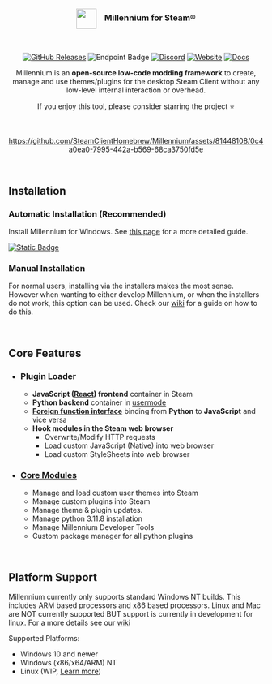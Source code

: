 <div align="center">
<!-- <img src="https://i.imgur.com/9qYPFSA.png" alt="Alt text" width="40">
  ## Millennium for Steam® -->

<h3><img align="center" height="40" src="https://i.imgur.com/9qYPFSA.png"> &nbsp; &nbsp;Millennium for Steam®</h3>
<br>

[![GitHub Releases][downloads-badge]][downloads-link] 
![Endpoint Badge][loc-bage]
[![Discord][discord-badge]][discord-link] 
[![Website][website-badge]][website-link] [![Docs][docs-badge]][docs-link]


[downloads-badge]: https://img.shields.io/github/downloads/shadowmonster99/millennium-steam-binaries/total?labelColor=grey&color=111111&style=for-the-badge
[downloads-link]: #automatic-installation-recommended

[discord-badge]: https://img.shields.io/badge/discord-green?labelColor=grey&color=111111&style=for-the-badge&logo=discord&logoColor=white
[discord-link]: https://millennium.web.app/discord

[website-badge]: https://img.shields.io/badge/website-green?labelColor=grey&color=111111&style=for-the-badge&logo=firefoxbrowser&logoColor=white
[website-link]: https://millennium.web.app/

[docs-badge]: https://img.shields.io/badge/documentation-green?labelColor=grey&color=111111&style=for-the-badge&logo=readthedocs&logoColor=white
[docs-link]: https://github.com/SteamClientHomebrew/Millennium/wiki

[loc-bage]: https://img.shields.io/endpoint?url=https%3A%2F%2Floc-counter.onrender.com%2F%3Frepo%3DSteamClientHomebrew%2FMillennium%26branch%3Dmain%26ignored%3Dvendor%26languages%3DC%2520Header%2CC%252B%252B&color=111111&style=for-the-badge&logoColor=white&label=Lines%20of%20Code

Millennium is an **open-source low-code modding framework** to create, manage and use themes/plugins for the desktop Steam Client without any low-level internal interaction or overhead.

If you enjoy this tool, please consider starring the project ⭐

<br>

<!-- credits to https://github.com/clawdius for this intro video -->
https://github.com/SteamClientHomebrew/Millennium/assets/81448108/0c4a0ea0-7995-442a-b569-68ca3750fd5e

<br>
</div>

## Installation

### Automatic Installation (Recommended)

  Install Millennium for Windows. See [this page](https://github.com/SteamClientHomebrew/Millennium/wiki/Getting-Started#automatic) for a more detailed guide.

  <!-- [![Windows Installer][windows-badge]][windows-link] -->
[![Static Badge](https://img.shields.io/badge/Download%20Windows-fff?style=for-the-badge&logo=windows&logoColor=white&color=2D5CBF)][windows-link]
<!-- [![Static Badge](https://img.shields.io/badge/Download%20Linux-fff?style=for-the-badge&logo=linux&logoColor=white&color=orange)][windows-link] -->


  [windows-link]: https://github.com/SteamClientHomebrew/Installer/releases/latest/download/Millennium.Installer-Windows.exe
  [windows-badge]: https://img.shields.io/badge/Windows%20(10+)-3a71c1?logo=Windows&logoColor=white&labelColor=111111&color=3a71c1&style=for-the-badge

### Manual Installation

For normal users, installing via the installers makes the most sense. However when wanting to either develop Millennium, or when the installers do not work, this option can be used. Check our [wiki](https://github.com/SteamClientHomebrew/Millennium/wiki/Getting-Started#manual) for a guide on how to do this.

&nbsp;

## Core Features

- ### Plugin Loader
  - **JavaScript ([React](https://react.dev/)) frontend** container in Steam
  - **Python backend** container in [usermode](https://en.wikipedia.org/wiki/User-Mode_Driver_Framework)
  - **[Foreign function interface](https://en.wikipedia.org/wiki/Foreign_function_interface)** binding from **Python** to **JavaScript** and vice versa
  - **Hook modules in the Steam web browser**
    - Overwrite/Modify HTTP requests
    - Load custom JavaScript (Native) into web browser
    - Load custom StyleSheets into web browser
- ### [Core Modules](https://github.com/SteamClientHomebrew/Core)
  - Manage and load custom user themes into Steam
  - Manage custom plugins into Steam
  - Manage theme & plugin updates. 
  - Manage python 3.11.8 installation
  - Manage Millennium Developer Tools
  - Custom package manager for all python plugins

&nbsp;

## Platform Support

Millennium currently only supports standard Windows NT builds. This includes ARM based processors and x86 based processors. Linux and Mac are NOT currently supported BUT support is currently in development for linux. For a more details see our [wiki](https://github.com/SteamClientHomebrew/Millennium/wiki/Platform-Support)

Supported Platforms:

- Windows 10 and newer
- Windows (x86/x64/ARM) NT
- Linux (WIP, [Learn more](https://github.com/SteamClientHomebrew/Millennium/wiki/Platform-Support))

